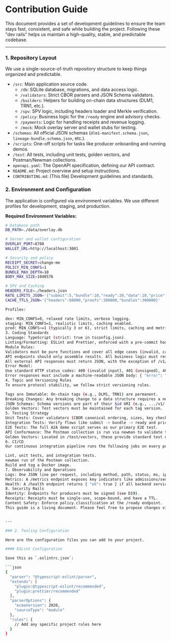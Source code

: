 # Contribution Guide

This document provides a set of development guidelines to ensure the team stays fast, consistent, and safe while building the project. Following these "dev rails" helps us maintain a high-quality, stable, and predictable codebase.

---

### 1. Repository Layout

We use a single-source-of-truth repository structure to keep things organized and predictable.

-   `/src`: Main application source code.
    -   `/db`: SQLite database, migrations, and data access logic.
    -   `/validators`: Strict CBOR parsers and JSON Schema validators.
    -   `/builders`: Helpers for building on-chain data structures (DLM1, TRN1, etc.).
    -   `/spv`: SPV logic, including headers loader and Merkle verification.
    -   `/policy`: Business logic for the `/ready` engine and advisory checks.
    -   `/payments`: Logic for handling receipts and revenue logging.
    -   `/mock`: Mock overlay server and wallet stubs for testing.
-   `/schemas`: All official JSON schemas (`dlm1-manifest.schema.json`, `lineage-bundle.schema.json`, etc.).
-   `/scripts`: One-off scripts for tasks like producer onboarding and running demos.
-   `/test`: All tests, including unit tests, golden vectors, and Postman/Newman collections.
-   `openapi.yaml`: The OpenAPI specification, defining our API contract.
-   `README.md`: Project overview and setup instructions.
-   `CONTRIBUTING.md`: (This file) Development guidelines and standards.

### 2. Environment and Configuration

The application is configured via environment variables. We use different profiles for development, staging, and production.

**Required Environment Variables:**

```bash
# Database path
DB_PATH=./data/overlay.db

# Server and wallet configuration
OVERLAY_PORT=8788
WALLET_URL=http://localhost:3001

# Security and policy
RECEIPT_SECRET=change-me
POLICY_MIN_CONFS=1
BUNDLE_MAX_DEPTH=10
BODY_MAX_SIZE=1048576

# SPV and Caching
HEADERS_FILE=./headers.json
RATE_LIMITS_JSON='{"submit":5,"bundle":10,"ready":20,"data":10,"price":50,"pay":10}'
CACHE_TTLS_JSON='{"headers":60000,"proofs":300000,"bundles":300000}'

Profiles:

dev: MIN_CONFS=0, relaxed rate limits, verbose logging.
staging: MIN_CONFS=1, realistic limits, caching enabled.
prod: MIN_CONFS>=1 (typically 3 or 6), strict limits, caching and metrics enabled.
3. Coding Standards
Language: TypeScript (strict: true in tsconfig.json).
Linting/Formatting: ESLint and Prettier, enforced with a pre-commit hook.
Module Rules:
Validators must be pure functions and cover all edge cases (invalid, canonical, etc.).
API endpoints should only assemble results. All business logic must reside in dedicated modules (/policy, /payments, etc.).
All external API responses must return JSON, with the exception of /v1/data.
Error Model:
Use standard HTTP status codes: 400 (invalid input), 401 (unsigned), 402 (payment required), 403 (forbidden), 404 (not found), 413 (payload too large), 429 (rate limit), 500 (server error).
Error responses must include a machine-readable JSON body: { "error": "description", "code": "optional_code", "hint": "optional_hint" }.
4. Topic and Versioning Rules
To ensure protocol stability, we follow strict versioning rules.

Tags are Immutable: On-chain tags (e.g., DLM1, TRN1) are permanent.
Breaking Changes: Any breaking change to a data structure requires a new tag (e.g., DLM2).
JSON Schemas: Schema versions are part of their $id URI (e.g., .../v1/...). Old schemas must be kept for replayability.
Golden Vectors: Test vectors must be maintained for each tag version.
5. Testing Strategy
Unit Tests: Cover validators (CBOR canonical ordering, sizes, key checks), SPV logic (Merkle proofs, endianness), and policy rules.
Integration Tests: Verify flows like submit -> bundle -> ready and price -> pay -> data.
E2E Tests: The full A2A demo script serves as our primary E2E test.
API Conformance: The Postman collection is run via newman to validate the API against its specification.
Golden Vectors: Located in /test/vectors, these provide standard test data. Any change to validators requires updating these vectors.
6. CI/CD
Our continuous integration pipeline runs the following jobs on every push:

Lint, unit tests, and integration tests.
newman run of the Postman collection.
Build and tag a Docker image.
7. Observability and Operations
Logs: One JSON line per request, including method, path, status, ms, ip.
Metrics: A /metrics endpoint exposes key indicators like admissions/sec, proofLatencyMsP95, and cache hit rates.
Health: A /health endpoint returns { "ok": true } if all backend services (DB, header store) are reachable.
8. Security Rails
Identity: Endpoints for producers must be signed (see D19).
Receipts: Receipts must be single-use, scope-bound, and have a TTL.
Content Safety: Enforce policy.classification at the /ready endpoint.
This guide is a living document. Please feel free to propose changes via a pull request.


---

### 2. Tooling Configuration

Here are the configuration files you can add to your project.

#### ESLint Configuration

Save this as `.eslintrc.json`:

```json
{
  "parser": "@typescript-eslint/parser",
  "extends": [
    "plugin:@typescript-eslint/recommended",
    "plugin:prettier/recommended"
  ],
  "parserOptions": {
    "ecmaVersion": 2020,
    "sourceType": "module"
  },
  "rules": {
    // Add any specific project rules here
  }
}
